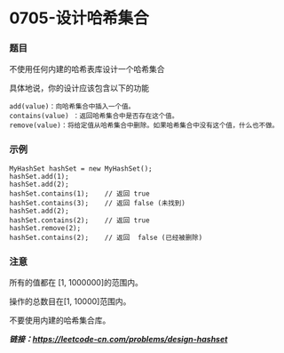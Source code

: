 # 0705-设计哈希集合

### 题目

不使用任何内建的哈希表库设计一个哈希集合

具体地说，你的设计应该包含以下的功能

    add(value)：向哈希集合中插入一个值。
    contains(value) ：返回哈希集合中是否存在这个值。
    remove(value)：将给定值从哈希集合中删除。如果哈希集合中没有这个值，什么也不做。

### 示例

    MyHashSet hashSet = new MyHashSet();
    hashSet.add(1);         
    hashSet.add(2);         
    hashSet.contains(1);    // 返回 true
    hashSet.contains(3);    // 返回 false (未找到)
    hashSet.add(2);          
    hashSet.contains(2);    // 返回 true
    hashSet.remove(2);          
    hashSet.contains(2);    // 返回  false (已经被删除)

### 注意

所有的值都在 [1, 1000000]的范围内。

操作的总数目在[1, 10000]范围内。

不要使用内建的哈希集合库。

***链接：https://leetcode-cn.com/problems/design-hashset***
